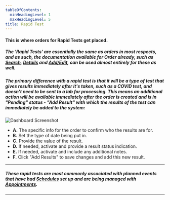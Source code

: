 ```yaml
---
tableOfContents:
  minHeadingLevel: 1
  maxHeadingLevel: 5
title: Rapid Test
---
```


#### This is where orders for Rapid Tests get placed.

##### The 'Rapid Tests' are essentially the same as orders in most respects, and as such, the documentation available for Order already, such as [Search](/orders/search), [Details](/orders/details) and [Add/Edit](/orders/add_edit), can be used almost entirely for these as well.

##### The primary difference with a rapid test is that it will be a type of test that gives results immediately after it's taken, such as a COVID test, and doesn't need to be sent to a lab for processing. This means an additional action will be available immediately after the order is created and is in "Pending" status - "Add Result" with which the results of the test can immediately be added to the system:

![Dashboard Screenshot](/screenPrints/rapidTest.png)

- **A.** The specific info for the order to confirm who the results are for.
- **B.** Set the type of date being put in.
- **C.** Provide the value of the result.
- **D.** If needed, activate and provide a result status indication.
- **E.** If needed, activate and include any additional notes.
- **F.** Click "Add Results" to save changes and add this new result.

<hr />

##### These rapid tests are most commonly associated with planned events that have had [Schedules](/admin/schedules) set up and are being managed with [Appointments](/appointments/).

<hr />
